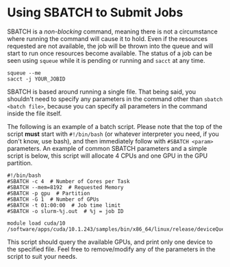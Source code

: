 # Using SBATCH to Submit Jobs #

SBATCH is a *non-blocking* command, meaning there is not a circumstance where running the command will cause it to hold. Even if the resources requested are not available, the job will be thrown into the queue and will start to run once resources become available. The status of a job can be seen using `squeue` while it is pending or running and `sacct` at any time.
```
squeue --me
sacct -j YOUR_JOBID
```

SBATCH is based around running a single file. That being said, you shouldn't need to specify any parameters in the command other than `sbatch <batch file>`, because you can specify all parameters in the command inside the file itself.

The following is an example of a batch script. Please note that the top of the script **must** start with `#!/bin/bash` (or whatever interpreter you need, if you don't know, use bash), and then immediately follow with `#SBATCH <param>` parameters. An example of common SBATCH parameters and a simple script is below, this script will allocate 4 CPUs and one GPU in the GPU partition.

```
#!/bin/bash
#SBATCH -c 4  # Number of Cores per Task
#SBATCH --mem=8192  # Requested Memory
#SBATCH -p gpu  # Partition
#SBATCH -G 1  # Number of GPUs
#SBATCH -t 01:00:00  # Job time limit
#SBATCH -o slurm-%j.out  # %j = job ID

module load cuda/10
/software/apps/cuda/10.1.243/samples/bin/x86_64/linux/release/deviceQuery
```
This script should query the available GPUs, and print only one device to the specified file. Feel free to remove/modify any of the parameters in the script to suit your needs.
